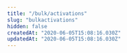 ```yaml
---
title: "/bulk/activations"
slug: "bulkactivations"
hidden: false
createdAt: "2020-06-05T15:08:16.030Z"
updatedAt: "2020-06-05T15:08:16.030Z"
---
```

